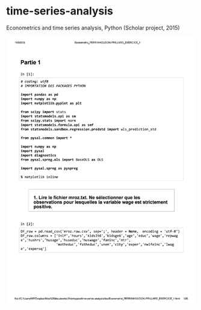 # time-series-analysis
Econometrics and time series analysis, Python (Scholar project, 2015)

![part_1](doc/png/Econometrie_PERRINHOUDON-PRILLARD_EXERCICE_101.png)
